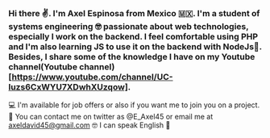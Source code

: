 ### Hi there ✌. I'm Axel Espinosa from Mexico 🇲🇽. I'm a student of systems engineering 🤓 passionate about web technologies, especially I work on the backend. I feel comfortable using PHP and I'm also learning JS to use it on the backend with NodeJs🚀. Besides, I share some of the knowledge I have on my Youtube channel(Youtube channel)[https://www.youtube.com/channel/UC-luzs6CxWYU7XDwhXUzqow]. 

💻 I'm available for job offers or also if you want me to join you on a project.
👀 You can contact me on twitter as @E_Axel45 or email me at axeldavid45@gmail.com
🤓 I can speak English 👀
